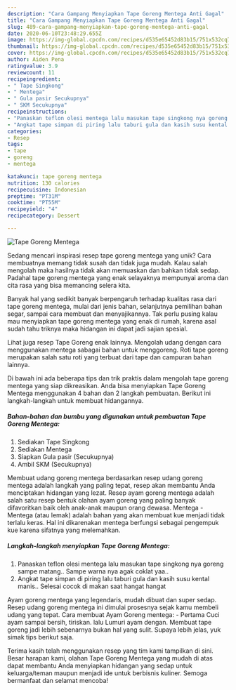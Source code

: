 ```yaml
---
description: "Cara Gampang Menyiapkan Tape Goreng Mentega Anti Gagal"
title: "Cara Gampang Menyiapkan Tape Goreng Mentega Anti Gagal"
slug: 489-cara-gampang-menyiapkan-tape-goreng-mentega-anti-gagal
date: 2020-06-10T23:48:29.655Z
image: https://img-global.cpcdn.com/recipes/d535e65452d83b15/751x532cq70/tape-goreng-mentega-foto-resep-utama.jpg
thumbnail: https://img-global.cpcdn.com/recipes/d535e65452d83b15/751x532cq70/tape-goreng-mentega-foto-resep-utama.jpg
cover: https://img-global.cpcdn.com/recipes/d535e65452d83b15/751x532cq70/tape-goreng-mentega-foto-resep-utama.jpg
author: Aiden Pena
ratingvalue: 3.9
reviewcount: 11
recipeingredient:
- " Tape Singkong"
- " Mentega"
- " Gula pasir Secukupnya"
- " SKM Secukupnya"
recipeinstructions:
- "Panaskan teflon olesi mentega lalu masukan tape singkong nya goreng sampe matang.. Sampe warna nya agak coklat yaa.."
- "Angkat tape simpan di piring lalu taburi gula dan kasih susu kental manis.. Selesai cocok di makan saat hangat hangat"
categories:
- Resep
tags:
- tape
- goreng
- mentega

katakunci: tape goreng mentega 
nutrition: 130 calories
recipecuisine: Indonesian
preptime: "PT31M"
cooktime: "PT55M"
recipeyield: "4"
recipecategory: Dessert

---
```



![Tape Goreng Mentega](https://img-global.cpcdn.com/recipes/d535e65452d83b15/751x532cq70/tape-goreng-mentega-foto-resep-utama.jpg)

Sedang mencari inspirasi resep tape goreng mentega yang unik? Cara membuatnya memang tidak susah dan tidak juga mudah. Kalau salah mengolah maka hasilnya tidak akan memuaskan dan bahkan tidak sedap. Padahal tape goreng mentega yang enak selayaknya mempunyai aroma dan cita rasa yang bisa memancing selera kita.

Banyak hal yang sedikit banyak berpengaruh terhadap kualitas rasa dari tape goreng mentega, mulai dari jenis bahan, selanjutnya pemilihan bahan segar, sampai cara membuat dan menyajikannya. Tak perlu pusing kalau mau menyiapkan tape goreng mentega yang enak di rumah, karena asal sudah tahu triknya maka hidangan ini dapat jadi sajian spesial.

Lihat juga resep Tape Goreng enak lainnya. Mengolah udang dengan cara menggunakan mentega sabagai bahan untuk menggoreng. Roti tape goreng merupakan salah satu roti yang terbuat dari tape dan campuran bahan lainnya.


Di bawah ini ada beberapa tips dan trik praktis dalam mengolah tape goreng mentega yang siap dikreasikan. Anda bisa menyiapkan Tape Goreng Mentega menggunakan 4 bahan dan 2 langkah pembuatan. Berikut ini langkah-langkah untuk membuat hidangannya.

<!--inarticleads1-->

##### Bahan-bahan dan bumbu yang digunakan untuk pembuatan Tape Goreng Mentega:

1. Sediakan  Tape Singkong
1. Sediakan  Mentega
1. Siapkan  Gula pasir (Secukupnya)
1. Ambil  SKM (Secukupnya)


Membuat udang goreng mentega berdasarkan resep udang goreng mentega adalah langkah yang paling tepat, resep akan membantu Anda menciptakan hidangan yang lezat. Resep ayam goreng mentega adalah salah satu resep bentuk olahan ayam goreng yang paling banyak difavoritkan baik oleh anak-anak maupun orang dewasa. Mentega - Mentega (atau lemak) adalah bahan yang akan membuat kue menjadi tidak terlalu keras. Hal ini dikarenakan mentega berfungsi sebagai pengempuk kue karena sifatnya yang melemahkan. 

<!--inarticleads2-->

##### Langkah-langkah menyiapkan Tape Goreng Mentega:

1. Panaskan teflon olesi mentega lalu masukan tape singkong nya goreng sampe matang.. Sampe warna nya agak coklat yaa..
1. Angkat tape simpan di piring lalu taburi gula dan kasih susu kental manis.. Selesai cocok di makan saat hangat hangat


Ayam goreng mentega yang legendaris, mudah dibuat dan super sedap. Resep udang goreng mentega ini dimulai prosesnya sejak kamu membeli udang yang tepat. Cara membuat Ayam Goreng mentega: - Pertama Cuci ayam sampai bersih, tiriskan. lalu Lumuri ayam dengan. Membuat tape goreng jadi lebih sebenarnya bukan hal yang sulit. Supaya lebih jelas, yuk simak tips berikut saja. 

Terima kasih telah menggunakan resep yang tim kami tampilkan di sini. Besar harapan kami, olahan Tape Goreng Mentega yang mudah di atas dapat membantu Anda menyiapkan hidangan yang sedap untuk keluarga/teman maupun menjadi ide untuk berbisnis kuliner. Semoga bermanfaat dan selamat mencoba!
